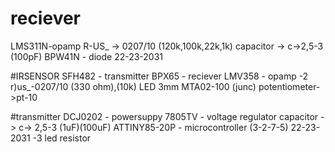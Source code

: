 
# reciever
LMS311N-opamp
R-US_ -> 0207/10   (120k,100k,22k,1k)
capacitor -> c->2,5-3 (100pF)
BPW41N - diode
22-23-2031

#IRSENSOR
SFH482 - transmitter
BPX65 - reciever
LMV358 - opamp -2
r)us_-0207/10  (330 ohm),(10k)
LED 3mm
MTA02-100  (junc)
potentiometer->pt-10

#transmitter
DCJ0202 - powersuppy
7805TV - voltage regulator
capacitor -> c-> 2,5-3 (1uF)(100uF)
ATTINY85-20P - microcontroller (3-2-7-5)
22-23-2031 -3
led
resistor
